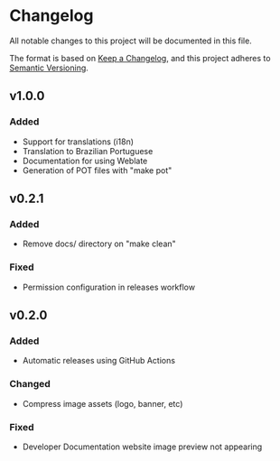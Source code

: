 # Changelog

All notable changes to this project will be documented in this file.

The format is based on [Keep a Changelog](https://keepachangelog.com/en/1.1.0/),
and this project adheres to [Semantic Versioning](https://semver.org/spec/v2.0.0.html).

## v1.0.0

### Added

- Support for translations (i18n)
- Translation to Brazilian Portuguese
- Documentation for using Weblate
- Generation of POT files with "make pot"

## v0.2.1

### Added

- Remove docs/ directory on "make clean"

### Fixed

- Permission configuration in releases workflow

## v0.2.0

### Added

- Automatic releases using GitHub Actions

### Changed

- Compress image assets (logo, banner, etc)

### Fixed

- Developer Documentation website image preview not appearing
